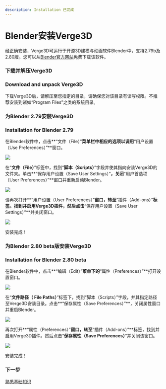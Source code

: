 ```yaml
---
description: Installation 已完成
---
```


# Blender安装Verge3D

经正确安装，Verge3D可运行于开源3D建模与动画软件Blender中，支持2.79b及2.80版。您可以从[Blender官方网站](https://www.blender.org/download/)免费下载该软件。

### 下载并解压Verge3D

### Download and unpack Verge3D

下载Verge3D后，请解压至您指定的目录，请确保您对该目录有读写权限。不推荐安装到诸如“Program Files”之类的系统目录。

### 为Blender 2.79安装Verge3D

### Installation for Blender 2.79

在Blender软件中，点击**“文件（File）”**菜单栏中相应的选项以调用**“用户设置（Use Preferences）”**窗口。

![](https://www.soft8soft.com/docs/files/installation-blender/installation_blender1.png)

在“**文件（File）**”标签中，找到“**脚本（Scripts）**”字段并使其指向安装Verge3D的文件夹。单击**“保存用户设置（Save User Settings）”**，关闭**“用户首选项（User Preferences）”**窗口并重新启动Blender。

![](https://www.soft8soft.com/docs/files/installation-blender/installation_blender2.png)

请再次打开**“用户设置（User Preferences）”**窗口，转至**“插件（Add-ons）”**标签。找到并启用Verge3D插件，然后点击**“保存用户设置（Save User Settings）”**并关闭窗口。

![](https://www.soft8soft.com/docs/files/installation-blender/installation_blender3.png)

安装完成！

### 为Blender 2.80 beta版安装Verge3D

### Installation for Blender 2.80 beta

在Blender软件中，点击**“编辑（Edit）”**菜单下的**“属性（Preferences）”**打开设置窗口。

![](https://www.soft8soft.com/docs/files/installation-blender/installation_blender280_step1.jpg)

在“**文件路径（ File Paths）**”标签下，找到“脚本（Scripts）”字段，并其指定路径至Verge3D安装目录。点击**“保存属性（Save Preferences）”**，关闭属性窗口并重启Blender。

![](https://www.soft8soft.com/docs/files/installation-blender/installation_blender280_step2.jpg)

再次打开**“属性（Preferences）”**窗口，转至**“插件（Add-ons）”**标签，找到并启用Verge3D插件。然后点击“**保存属性（Save Preferences）**”并关闭该窗口。

![](https://www.soft8soft.com/docs/files/installation-blender/installation_blender280_step3.jpg)

安装完成！

### 下一步

[熟悉基础知识](../)

